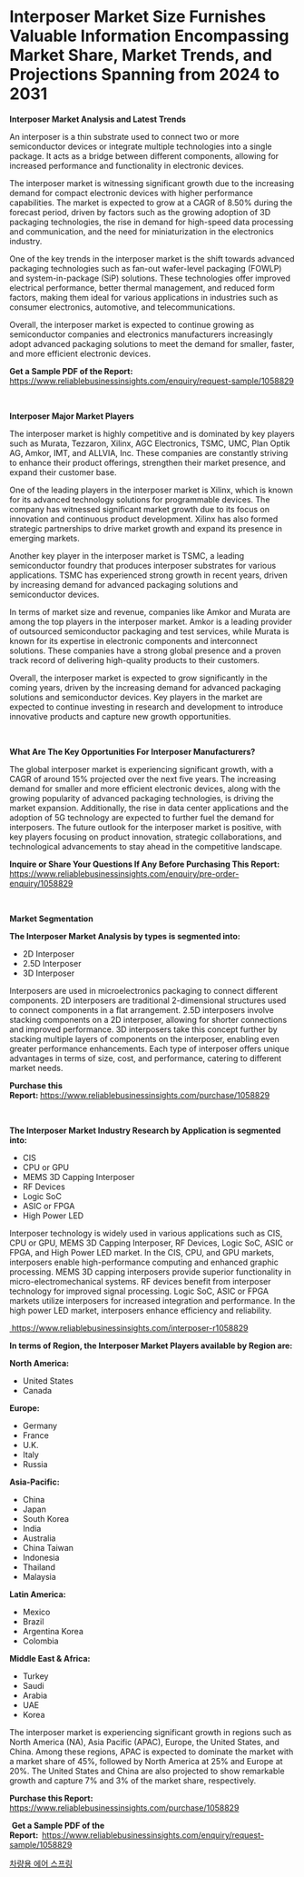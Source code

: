 <p><h1>Interposer Market Size Furnishes Valuable Information Encompassing Market Share, Market Trends, and Projections Spanning from 2024 to 2031</h1></p><p><strong>Interposer Market Analysis and Latest Trends</strong></p>
<p><p>An interposer is a thin substrate used to connect two or more semiconductor devices or integrate multiple technologies into a single package. It acts as a bridge between different components, allowing for increased performance and functionality in electronic devices.</p><p>The interposer market is witnessing significant growth due to the increasing demand for compact electronic devices with higher performance capabilities. The market is expected to grow at a CAGR of 8.50% during the forecast period, driven by factors such as the growing adoption of 3D packaging technologies, the rise in demand for high-speed data processing and communication, and the need for miniaturization in the electronics industry.</p><p>One of the key trends in the interposer market is the shift towards advanced packaging technologies such as fan-out wafer-level packaging (FOWLP) and system-in-package (SiP) solutions. These technologies offer improved electrical performance, better thermal management, and reduced form factors, making them ideal for various applications in industries such as consumer electronics, automotive, and telecommunications.</p><p>Overall, the interposer market is expected to continue growing as semiconductor companies and electronics manufacturers increasingly adopt advanced packaging solutions to meet the demand for smaller, faster, and more efficient electronic devices.</p></p>
<p><strong>Get a Sample PDF of the Report:&nbsp;</strong> <a href="https://www.reliablebusinessinsights.com/enquiry/request-sample/1058829">https://www.reliablebusinessinsights.com/enquiry/request-sample/1058829</a></p>
<p>&nbsp;</p>
<p><strong>Interposer Major Market Players</strong></p>
<p><p>The interposer market is highly competitive and is dominated by key players such as Murata, Tezzaron, Xilinx, AGC Electronics, TSMC, UMC, Plan Optik AG, Amkor, IMT, and ALLVIA, Inc. These companies are constantly striving to enhance their product offerings, strengthen their market presence, and expand their customer base.</p><p>One of the leading players in the interposer market is Xilinx, which is known for its advanced technology solutions for programmable devices. The company has witnessed significant market growth due to its focus on innovation and continuous product development. Xilinx has also formed strategic partnerships to drive market growth and expand its presence in emerging markets.</p><p>Another key player in the interposer market is TSMC, a leading semiconductor foundry that produces interposer substrates for various applications. TSMC has experienced strong growth in recent years, driven by increasing demand for advanced packaging solutions and semiconductor devices.</p><p>In terms of market size and revenue, companies like Amkor and Murata are among the top players in the interposer market. Amkor is a leading provider of outsourced semiconductor packaging and test services, while Murata is known for its expertise in electronic components and interconnect solutions. These companies have a strong global presence and a proven track record of delivering high-quality products to their customers.</p><p>Overall, the interposer market is expected to grow significantly in the coming years, driven by the increasing demand for advanced packaging solutions and semiconductor devices. Key players in the market are expected to continue investing in research and development to introduce innovative products and capture new growth opportunities.</p></p>
<p>&nbsp;</p>
<p><strong>What Are The Key Opportunities For Interposer Manufacturers?</strong></p>
<p><p>The global interposer market is experiencing significant growth, with a CAGR of around 15% projected over the next five years. The increasing demand for smaller and more efficient electronic devices, along with the growing popularity of advanced packaging technologies, is driving the market expansion. Additionally, the rise in data center applications and the adoption of 5G technology are expected to further fuel the demand for interposers. The future outlook for the interposer market is positive, with key players focusing on product innovation, strategic collaborations, and technological advancements to stay ahead in the competitive landscape.</p></p>
<p><strong>Inquire or Share Your Questions If Any Before Purchasing This Report:</strong> <a href="https://www.reliablebusinessinsights.com/enquiry/pre-order-enquiry/1058829">https://www.reliablebusinessinsights.com/enquiry/pre-order-enquiry/1058829</a></p>
<p>&nbsp;</p>
<p><strong>Market Segmentation</strong></p>
<p><strong>The Interposer Market Analysis by types is segmented into:</strong></p>
<p><ul><li>2D Interposer</li><li>2.5D Interposer</li><li>3D Interposer</li></ul></p>
<p><p>Interposers are used in microelectronics packaging to connect different components. 2D interposers are traditional 2-dimensional structures used to connect components in a flat arrangement. 2.5D interposers involve stacking components on a 2D interposer, allowing for shorter connections and improved performance. 3D interposers take this concept further by stacking multiple layers of components on the interposer, enabling even greater performance enhancements. Each type of interposer offers unique advantages in terms of size, cost, and performance, catering to different market needs.</p></p>
<p><strong>Purchase this Report:&nbsp;</strong><a href="https://www.reliablebusinessinsights.com/purchase/1058829">https://www.reliablebusinessinsights.com/purchase/1058829</a></p>
<p>&nbsp;</p>
<p><strong>The Interposer Market Industry Research by Application is segmented into:</strong></p>
<p><ul><li>CIS</li><li>CPU or GPU</li><li>MEMS 3D Capping Interposer</li><li>RF Devices</li><li>Logic SoC</li><li>ASIC or FPGA</li><li>High Power LED</li></ul></p>
<p><p>Interposer technology is widely used in various applications such as CIS, CPU or GPU, MEMS 3D Capping Interposer, RF Devices, Logic SoC, ASIC or FPGA, and High Power LED market. In the CIS, CPU, and GPU markets, interposers enable high-performance computing and enhanced graphic processing. MEMS 3D capping interposers provide superior functionality in micro-electromechanical systems. RF devices benefit from interposer technology for improved signal processing. Logic SoC, ASIC or FPGA markets utilize interposers for increased integration and performance. In the high power LED market, interposers enhance efficiency and reliability.</p></p>
<p><a href="https://www.reliablebusinessinsights.com/interposer-r1058829">&nbsp;https://www.reliablebusinessinsights.com/interposer-r1058829</a></p>
<p><strong>In terms of Region, the Interposer Market Players available by Region are:</strong></p>
<p>
    <p> <strong> North America: </strong>
        <ul>
            <li>United States</li>
            <li>Canada</li>
        </ul>
        </p> 
    <p> <strong> Europe: </strong>
        <ul>
            <li>Germany</li>
            <li>France</li>
            <li>U.K.</li>
            <li>Italy</li>
            <li>Russia</li>
        </ul>
        </p> 
    <p> <strong> Asia-Pacific: </strong>
        <ul>
            <li>China</li>
            <li>Japan</li>
            <li>South Korea</li>
            <li>India</li>
            <li>Australia</li>
            <li>China Taiwan</li>
            <li>Indonesia</li>
            <li>Thailand</li>
            <li>Malaysia</li>
        </ul>
        </p> 
    <p> <strong> Latin America: </strong>
        <ul>
            <li>Mexico</li>
            <li>Brazil</li>
            <li>Argentina Korea</li>
            <li>Colombia</li>
        </ul>
        </p> 
    <p> <strong> Middle East & Africa: </strong>
        <ul>
            <li>Turkey</li>
            <li>Saudi</li>
            <li>Arabia</li>
            <li>UAE</li>
            <li>Korea</li>
        </ul>
    </p>
    </p>
<p><p>The interposer market is experiencing significant growth in regions such as North America (NA), Asia Pacific (APAC), Europe, the United States, and China. Among these regions, APAC is expected to dominate the market with a market share of 45%, followed by North America at 25% and Europe at 20%. The United States and China are also projected to show remarkable growth and capture 7% and 3% of the market share, respectively.</p></p>
<p><strong>Purchase this Report: </strong><a href="https://www.reliablebusinessinsights.com/purchase/1058829">https://www.reliablebusinessinsights.com/purchase/1058829</a></p>
<p>&nbsp;<strong>Get a Sample PDF of the Report:&nbsp;&nbsp;</strong><a href="https://www.reliablebusinessinsights.com/enquiry/request-sample/1058829">https://www.reliablebusinessinsights.com/enquiry/request-sample/1058829</a></p>
<p><strong></strong></p>
<p><p><a href="https://github.com/Howaoole34545/Market-Research-Report-List-2/blob/main/6873943154545.md">차량용 에어 스프링</a></p></p>